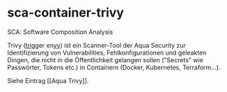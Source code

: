 # sca-container-trivy

SCA: Software Composition Analysis

Trivy (<u>tri</u>gger en<u>vy</u>) ist ein Scanner-Tool  der Aqua Security zur Identifizierung von Vulnerabilities, Fehlkonfigurationen und geleakten Dingen, die nicht in die Öffentlichkeit gelangen sollen ("Secrets" wie Passwörter, Tokens etc.) in Containern (Docker, Kubernetes, Terraform...).

Siehe Eintrag [[Aqua Trivy]].